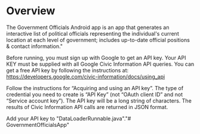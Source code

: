 # **Overview**

The Government Officials Android app is an app that generates an interactive list of political officials representing the individual's current location at each level of government; includes up-to-date official positions & contact information."

Before running, you must sign up with Google to get an API key. Your API KEY must be supplied with all Google Civic Information API queries. You can get a free API key by following the instructions at: https://developers.google.com/civic-information/docs/using_api

Follow the instructions for “Acquiring and using an API key”. The type of credential you need to create is “API Key” (not “OAuth client ID” and not “Service account key”). The API key will be a long string of characters. The results of Civic Information API calls are returned in JSON format.

Add your API key to "DataLoaderRunnable.java"."# GovernmentOfficialsApp" 
